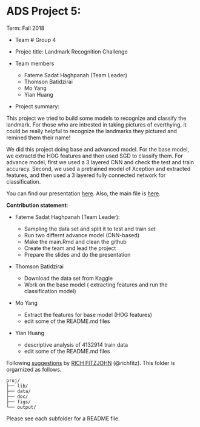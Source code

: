 # ADS Project 5: 

Term: Fall 2018

+ Team # Group 4
+ Projec title: Landmark Recognition Challenge

+ Team members
	+ Fateme Sadat Haghpanah (Team Leader)
	+ Thomson Batidzirai
	+ Mo Yang
	+ Yian Huang
	
+ Project summary: 

This project we tried to build some models to recognize and classify the landmark. For those who are intrested in taking pictures of everthying, it could be really helpful to recognize the landmarks they pictured and remined them their name!

We did this project doing base and advanced model. For the base model, we extractd the HOG features and then used SGD to classify them. 
For advance model, first we used a 3 layered CNN and check the test and train accuracy. Second, we used a pretrained model of Xception and extracted features, and then used a 3 layered fully connected network for classification.

You can find our presentation [here](doc/project5_group04.pdf). Also, the main file is [here](doc/Main.pdf).
	
**Contribution statement**:
+ Fateme Sadat Haghpanah (Team Leader):
	- Sampling the data set and split it to test and train set
	- Run two differnt advance model (CNN-based) 
	- Make the main.Rmd and clean the github
	- Create the team and lead the project
	- Prepare the slides and do the presentation
+ Thomson Batidzirai
	- Download the data set from Kaggle 
	- Work on the base model ( extracting features and run the classification model)
+ Mo Yang
	- Extract the features for base model (HOG features)
	- edit some of the README.md files

+ Yian Huang
	- descriptive analysis of 4132914 train data
	- edit some of the README.md files
 

Following [suggestions](http://nicercode.github.io/blog/2013-04-05-projects/) by [RICH FITZJOHN](http://nicercode.github.io/about/#Team) (@richfitz). This folder is orgarnized as follows.

```
proj/
├── lib/
├── data/
├── doc/
├── figs/
└── output/
```

Please see each subfolder for a README file.
